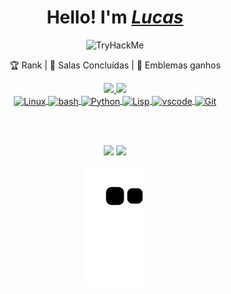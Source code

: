 <h1 align="center">
  Hello! I'm <a href="https://tryhackme.com/p/bergprod"><i>Lucas</i></a>
  </h1>
  
  <p align="center">
  <img src="https://tryhackme-badges.s3.amazonaws.com/bergprod.png" alt="TryHackMe"> 

<p align="center"> 🏆  Rank | 🚪 Salas Concluídas | 🎯 Emblemas ganhos</p>

<div align="center">
  <a href="https://github.com/Berg777">
  <img height="150em" src="https://github-readme-stats.vercel.app/api?username=Berg777&show_icons=true&theme=midnight-purple&include_all_commits=true&count_private=true"/>
  <img height="150em" src="https://github-readme-stats.vercel.app/api/top-langs/?username=Berg777&layout=compact&langs_count=7&theme=midnight-purple"/>
</div>

<div style"display: inline_block" align="center"<br>
  <img align="center" alt="Linux" height="40" widt="60" src="https://cdn.jsdelivr.net/gh/devicons/devicon/icons/linux/linux-original.svg" />
  <img align="center" alt="bash" height="40" widt="60" src="https://cdn.jsdelivr.net/gh/devicons/devicon/icons/bash/bash-original.svg" />
  <img align="center" alt="Python" height="40" widt="60" src="https://cdn.jsdelivr.net/gh/devicons/devicon/icons/python/python-original.svg" />
  <img align="center" alt="Lisp" height="40" widt="60" src="https://cdn-icons-png.flaticon.com/512/919/919848.png?w=740&t=st=1682453275~exp=1682453875~hmac=f4696b953bbd3c69704565365fff67a474f668a18783684daf2d463ac2175abe" />
  <img align="center" alt="vscode" height="40" widt="60" src="https://cdn.jsdelivr.net/gh/devicons/devicon/icons/vscode/vscode-original.svg" />
  <img align="center" alt="Git" height="40" widt="60" src="https://cdn.jsdelivr.net/gh/devicons/devicon/icons/git/git-original.svg" />

<br></br>
 
 <div align="center">
  <a href="https://www.youtube.com/channel/UCIYz1q8XKdbjrfdbGBXUkxw" target="_blank"><img src="https://img.shields.io/badge/YouTube-FF0000?style=for-the-badge&logo=youtube&logoColor=white" target="_blank"></a>
  <a href="https://www.linkedin.com/in/lucas-lintz-869075208/" target="_blank"><img src="https://img.shields.io/badge/-LinkedIn-%230077B5?style=for-the-badge&logo=linkedin&logoColor=white" target="_blank"></a>
  
  ![Snake animation](https://github.com/Berg777/Berg777/blob/output/github-contribution-grid-snake.svg)
  </div>
  

